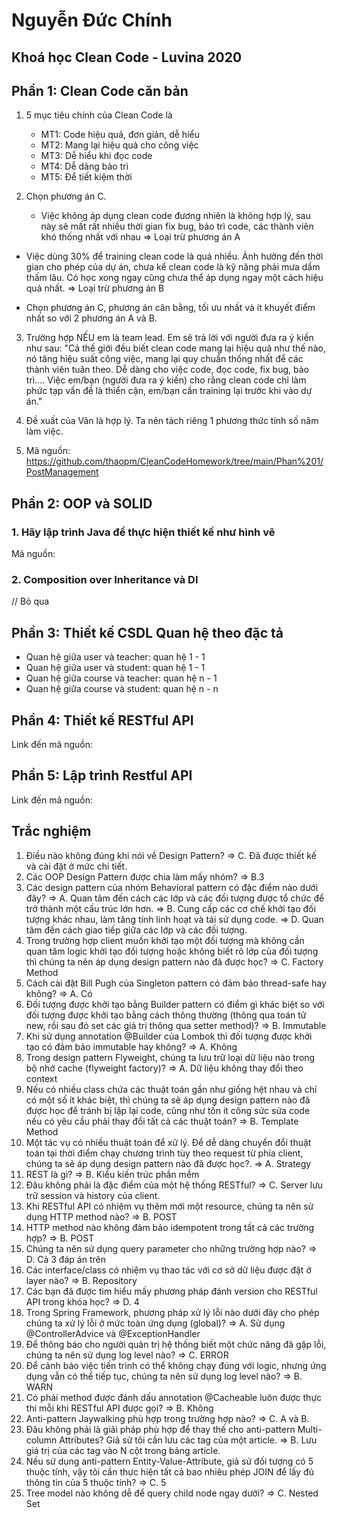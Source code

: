 # Nguyễn Đức Chính
## Khoá học Clean Code - Luvina 2020


## Phần 1: Clean Code căn bản
1. 5 mục tiêu chính của Clean Code là
   - MT1: Code hiệu quả, đơn giản, dễ hiểu
   - MT2: Mang lại hiệu quả cho công việc
   - MT3: Dễ hiểu khi đọc code
   - MT4: Dễ dàng bảo trì
   - MT5: Để tiết kiệm thời 
   
2. Chọn phương án C.
   - Việc không áp dụng clean code đương nhiên là không hợp lý, sau này sẽ mất rất nhiều thời gian fix bug, bảo trì code, các thành viên khó thống nhất với nhau
=> Loại trừ phương án A

- Việc dùng 30% để training clean code là quá nhiều. Ảnh hưởng đến thời gian cho phép của dự án, chưa kể clean code là kỹ năng phải mưa dầm thấm lâu.
Có học xong ngay cũng chưa thể áp dụng ngay một cách hiệu quả nhất.
=> Loại trừ phương án B

- Chọn phương án C, phương án cân bằng, tối ưu nhất và ít khuyết điểm nhất so với 2 phương án A và B.
   
3. Trường hợp NẾU em là team lead. Em sẽ trả lời với người đưa ra ý kiến như sau:
"Cả thế giới đều biết clean code mang lại hiệu quả như thế nào, nó tăng hiệu suất công việc, mang lại quy chuẩn thống nhất để các thành viên tuân theo.
Dễ dàng cho việc code, đọc code, fix bug, bảo trì.... Việc em/bạn (người đưa ra ý kiến) cho rằng clean code chỉ làm phức tạp vấn đề là thiển cận,
em/bạn cần training lại trước khi vào dự án."
   
4. Đề xuất của Vân là hợp lý. Ta nên tách riêng 1 phương thức tính số năm làm việc.
   
5. Mã nguồn:
   https://github.com/thaopm/CleanCodeHomework/tree/main/Phan%201/PostManagement

## Phần 2: OOP và SOLID
### 1. Hãy lập trình Java để thực hiện thiết kế như hình vẽ
   Mã nguồn:


### 2. Composition over Inheritance và DI
// Bỏ qua


## Phần 3: Thiết kế CSDL Quan hệ theo đặc tả
- Quan hệ giữa user và teacher: quan hệ 1 - 1
- Quan hệ giữa user và student: quan hệ 1 - 1
- Quan hệ giữa course và teacher: quan hệ n - 1
- Quan hệ giữa course và student: quan hệ n - n

## Phần 4: Thiết kế RESTful API
   Link đến mã nguồn:


## Phần 5: Lập trình Restful API
   Link đến mã nguồn:


## Trắc nghiệm
1. Điều nào không đúng khi nói về Design Pattern?
=> C. Đã được thiết kế và cài đặt ở mức chi tiết.
2. Các OOP Design Pattern được chia làm mấy nhóm?
=> B.3
3. Các design pattern của nhóm Behavioral pattern có đặc điểm nào dưới đây?
=> A. Quan tâm đến cách các lớp và các đối tượng được tổ chức để trở thành một cấu trúc lớn hơn.
=> B. Cung cấp các cơ chế khởi tạo đối tượng khác nhau, làm tăng tính linh hoạt và tái sử dụng code.
=> D. Quan tâm đến cách giao tiếp giữa các lớp và các đối tượng.
4. Trong trường hợp client muốn khởi tạo một đối tượng mà không cần quan tâm logic khởi tạo đối tượng hoặc không biết rõ lớp của đối tượng thì chúng ta nên áp dụng design pattern nào đã được học?
=> C. Factory Method
5. Cách cài đặt Bill Pugh của Singleton pattern có đảm bảo thread-safe hay không?
=> A. Có
6. Đối tượng được khởi tạo bằng Builder pattern có điểm gì khác biệt so với đối tượng được khởi tạo bằng cách thông thường (thông qua toán tử new, rồi sau đó set các giá trị thông qua setter method)?
=> B. Immutable
7. Khi sử dụng annotation @Builder của Lombok thì đối tượng được khởi tạo có đảm bảo immutable hay không?
=> A. Không
8. Trong design pattern Flyweight, chúng ta lưu trữ loại dữ liệu nào trong bộ nhớ cache (flyweight factory)?
=> A. Dữ liệu không thay đổi theo context
9. Nếu có nhiều class chứa các thuật toán gần như giống hệt nhau và chỉ có một số ít khác biệt, thì chúng ta sẽ áp dụng design pattern nào đã được học để tránh bị lặp lại code, cũng như tốn ít công sức sửa code nếu có yêu cầu phải thay đổi tất cả các thuật toán?
=> B. Template Method
10. Một tác vụ có nhiều thuật toán để xử lý. Để dễ dàng chuyển đổi thuật toán tại thời điểm chạy chương trình tùy theo request từ phía client, chúng ta sẽ áp dụng design pattern nào đã được học?.
=> A. Strategy
11. REST là gì?
=> B. Kiểu kiến trúc phần mềm
12. Đâu không phải là đặc điểm của một hệ thống RESTful?
=> C. Server lưu trữ session và history của client.
13. Khi RESTful API có nhiệm vụ thêm mới một resource, chúng ta nên sử dụng HTTP method nào?
=> B. POST
14. HTTP method nào không đảm bảo idempotent trong tất cả các trường hợp?
=> B. POST
15. Chúng ta nên sử dụng query parameter cho những trường hợp nào?
=> D. Cả 3 đáp án trên
16. Các interface/class có nhiệm vụ thao tác với cơ sở dữ liệu được đặt ở layer nào?
=> B. Repository
17. Các bạn đã được tìm hiểu mấy phương pháp đánh version cho RESTful API trong khóa học?
=> D. 4
18. Trong Spring Framework, phương pháp xử lý lỗi nào dưới đây cho phép chúng ta xử lý lỗi ở mức toàn ứng dụng (global)?
=> A. Sử dụng @ControllerAdvice và @ExceptionHandler
19. Để thông báo cho người quản trị hệ thống biết một chức năng đã gặp lỗi, chúng ta nên sử dụng log level nào?
=> C. ERROR
20. Để cảnh báo việc tiến trình có thể không chạy đúng với logic, nhưng ứng dụng vẫn có thể tiếp tục, chúng ta nên sử dụng log level nào?
=> B. WARN
21. Có phải method được đánh dấu annotation @Cacheable luôn được thực thi mỗi khi RESTful API được gọi?
=> B. Không
22. Anti-pattern Jaywalking phù hợp trong trường hợp nào?
=> C. A và B.
23. Đâu không phải là giải pháp phù hợp để thay thế cho anti-pattern Multi-column Attributes? Giả sử tôi cần lưu các tag của một article.
=> B. Lưu giá trị của các tag vào N cột trong bảng article.
24. Nếu sử dụng anti-pattern Entity-Value-Attribute, giả sử đối tượng có 5 thuộc tính, vậy tôi cần thực hiện tất cả bao nhiêu phép JOIN để lấy đủ thông tin của 5 thuộc tính?
=> C. 5
25. Tree model nào không dễ để query child node ngay dưới?
=> C. Nested Set
